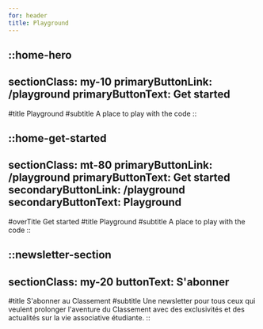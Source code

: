```yaml
---
for: header
title: Playground
---
```


::home-hero
---
sectionClass: my-10
primaryButtonLink: /playground
primaryButtonText: Get started
---
#title
Playground
#subtitle
A place to play with the code
::

::home-get-started
---
sectionClass: mt-80
primaryButtonLink: /playground
primaryButtonText: Get started
secondaryButtonLink: /playground
secondaryButtonText: Playground
---
#overTitle
Get started
#title
Playground
#subtitle
A place to play with the code
::

::newsletter-section
---
sectionClass: my-20
buttonText: S'abonner
---
#title
S'abonner au Classement
#subtitle
Une newsletter pour tous ceux qui veulent prolonger l'aventure du Classement avec des exclusivités et des actualités sur la vie associative étudiante.
::
